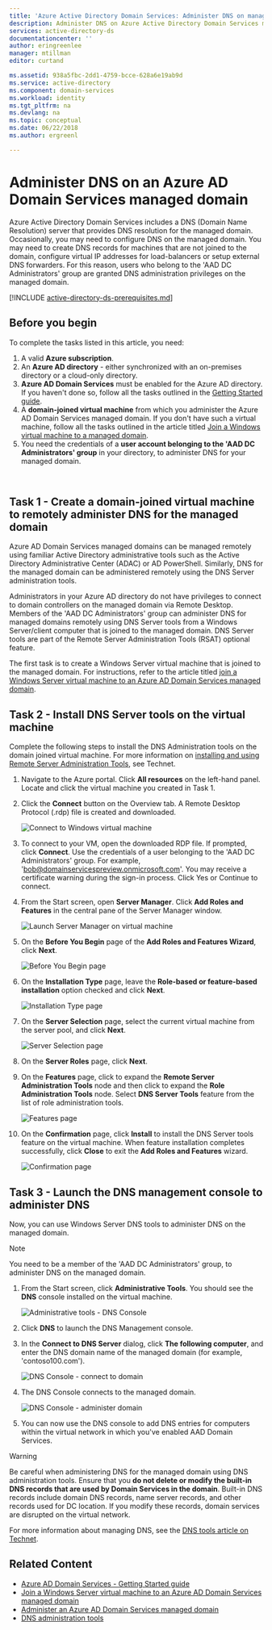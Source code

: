 ```yaml
---
title: 'Azure Active Directory Domain Services: Administer DNS on managed domains | Microsoft Docs'
description: Administer DNS on Azure Active Directory Domain Services managed domains
services: active-directory-ds
documentationcenter: ''
author: eringreenlee
manager: mtillman
editor: curtand

ms.assetid: 938a5fbc-2dd1-4759-bcce-628a6e19ab9d
ms.service: active-directory
ms.component: domain-services
ms.workload: identity
ms.tgt_pltfrm: na
ms.devlang: na
ms.topic: conceptual
ms.date: 06/22/2018
ms.author: ergreenl

---
```

# Administer DNS on an Azure AD Domain Services managed domain
Azure Active Directory Domain Services includes a DNS (Domain Name Resolution) server that provides DNS resolution for the managed domain. Occasionally, you may need to configure DNS on the managed domain. You may need to create DNS records for machines that are not joined to the domain, configure virtual IP addresses for load-balancers or setup external DNS forwarders. For this reason, users who belong to the 'AAD DC Administrators' group are granted DNS administration privileges on the managed domain.

[!INCLUDE [active-directory-ds-prerequisites.md](../../includes/active-directory-ds-prerequisites.md)]

## Before you begin
To complete the tasks listed in this article, you need:

1. A valid **Azure subscription**.
2. An **Azure AD directory** - either synchronized with an on-premises directory or a cloud-only directory.
3. **Azure AD Domain Services** must be enabled for the Azure AD directory. If you haven't done so, follow all the tasks outlined in the [Getting Started guide](active-directory-ds-getting-started.md).
4. A **domain-joined virtual machine** from which you administer the Azure AD Domain Services managed domain. If you don't have such a virtual machine, follow all the tasks outlined in the article titled [Join a Windows virtual machine to a managed domain](active-directory-ds-admin-guide-join-windows-vm.md).
5. You need the credentials of a **user account belonging to the 'AAD DC Administrators' group** in your directory, to administer DNS for your managed domain.

<br>

## Task 1 - Create a domain-joined virtual machine to remotely administer DNS for the managed domain
Azure AD Domain Services managed domains can be managed remotely using familiar Active Directory administrative tools such as the Active Directory Administrative Center (ADAC) or AD PowerShell. Similarly, DNS for the managed domain can be administered remotely using the DNS Server administration tools.

Administrators in your Azure AD directory do not have privileges to connect to domain controllers on the managed domain via Remote Desktop. Members of the 'AAD DC Administrators' group can administer DNS for managed domains remotely using DNS Server tools from a Windows Server/client computer that is joined to the managed domain. DNS Server tools are part of the Remote Server Administration Tools (RSAT) optional feature.

The first task is to create a Windows Server virtual machine that is joined to the managed domain. For instructions, refer to the article titled [join a Windows Server virtual machine to an Azure AD Domain Services managed domain](active-directory-ds-admin-guide-join-windows-vm.md).

## Task 2 - Install DNS Server tools on the virtual machine
Complete the following steps to install the DNS Administration tools on the domain joined virtual machine. For more information on [installing and using Remote Server Administration Tools](https://technet.microsoft.com/library/hh831501.aspx), see Technet.

1. Navigate to the Azure portal. Click **All resources** on the left-hand panel. Locate and click the virtual machine you created in Task 1.
2. Click the **Connect** button on the Overview tab. A Remote Desktop Protocol (.rdp) file is created and downloaded.

    ![Connect to Windows virtual machine](./media/active-directory-domain-services-admin-guide/connect-windows-vm.png)
3. To connect to your VM, open the downloaded RDP file. If prompted, click **Connect**. Use the credentials of a user belonging to the 'AAD DC Administrators' group. For example,  'bob@domainservicespreview.onmicrosoft.com'. You may receive a certificate warning during the sign-in process. Click Yes or Continue to connect.

4. From the Start screen, open **Server Manager**. Click **Add Roles and Features** in the central pane of the Server Manager window.

    ![Launch Server Manager on virtual machine](./media/active-directory-domain-services-admin-guide/install-rsat-server-manager.png)
5. On the **Before You Begin** page of the **Add Roles and Features Wizard**, click **Next**.

    ![Before You Begin page](./media/active-directory-domain-services-admin-guide/install-rsat-server-manager-add-roles-begin.png)
6. On the **Installation Type** page, leave the **Role-based or feature-based installation** option checked and click **Next**.

    ![Installation Type page](./media/active-directory-domain-services-admin-guide/install-rsat-server-manager-add-roles-type.png)
7. On the **Server Selection** page, select the current virtual machine from the server pool, and click **Next**.

    ![Server Selection page](./media/active-directory-domain-services-admin-guide/install-rsat-server-manager-add-roles-server.png)
8. On the **Server Roles** page, click **Next**.
9. On the **Features** page, click to expand the **Remote Server Administration Tools** node and then click to expand the **Role Administration Tools** node. Select **DNS Server Tools** feature from the list of role administration tools.

    ![Features page](./media/active-directory-domain-services-admin-guide/install-rsat-server-manager-add-roles-dns-tools.png)
10. On the **Confirmation** page, click **Install** to install the DNS Server tools feature on the virtual machine. When feature installation completes successfully, click **Close** to exit the **Add Roles and Features** wizard.

    ![Confirmation page](./media/active-directory-domain-services-admin-guide/install-rsat-server-manager-add-roles-dns-confirmation.png)

## Task 3 - Launch the DNS management console to administer DNS
Now, you can use Windows Server DNS tools to administer DNS on the managed domain.

> [!NOTE]
> You need to be a member of the 'AAD DC Administrators' group, to administer DNS on the managed domain.
>
>

1. From the Start screen, click **Administrative Tools**. You should see the **DNS** console installed on the virtual machine.

    ![Administrative tools - DNS Console](./media/active-directory-domain-services-admin-guide/install-rsat-dns-tools-installed.png)
2. Click **DNS** to launch the DNS Management console.
3. In the **Connect to DNS Server** dialog, click **The following computer**, and enter the DNS domain name of the managed domain (for example, 'contoso100.com').

    ![DNS Console - connect to domain](./media/active-directory-domain-services-admin-guide/dns-console-connect-to-domain.png)
4. The DNS Console connects to the managed domain.

    ![DNS Console - administer domain](./media/active-directory-domain-services-admin-guide/dns-console-managed-domain.png)
5. You can now use the DNS console to add DNS entries for computers within the virtual network in which you've enabled AAD Domain Services.

> [!WARNING]
> Be careful when administering DNS for the managed domain using DNS administration tools. Ensure that you **do not delete or modify the built-in DNS records that are used by Domain Services in the domain**. Built-in DNS records include domain DNS records, name server records, and other records used for DC location. If you modify these records, domain services are disrupted on the virtual network.
>
>

For more information about managing DNS, see the [DNS tools article on Technet](https://technet.microsoft.com/library/cc753579.aspx).

## Related Content
* [Azure AD Domain Services - Getting Started guide](active-directory-ds-getting-started.md)
* [Join a Windows Server virtual machine to an Azure AD Domain Services managed domain](active-directory-ds-admin-guide-join-windows-vm.md)
* [Administer an Azure AD Domain Services managed domain](active-directory-ds-admin-guide-administer-domain.md)
* [DNS administration tools](https://technet.microsoft.com/library/cc753579.aspx)
